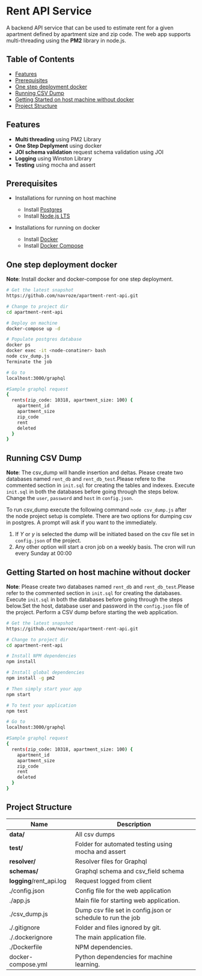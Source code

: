 Rent API Service 
=======================

A backend API service that can be used to estimate rent for a given apartment defined by apartment size and zip code. The web app supports multi-threading using the **PM2** library in node.js.

Table of Contents
-----------------

- [Features](#features)
- [Prerequisites](#prerequisites)
- [One step deployment docker](#one-step-deployment-docker)
- [Running CSV Dump](#running-csv-dump)
- [Getting Started on host machine without docker](#getting-started-on-host-machine-without-docker)
- [Project Structure](#project-structure)


Features
--------
- **Multi threading** using PM2 Library
- **One Step Deplyment** using docker
- **JOI schema validation** request schema validation using JOI
- **Logging** using Winston Library
- **Testing** using mocha and assert

Prerequisites
-------------
* Installations for running on host machine
    * Install [Postgres](https://www.enterprisedb.com/downloads/postgres-postgresql-downloads)
    * Install [Node.js LTS](http://nodejs.org)

* Installations for running on docker
    * Install [Docker](https://docs.docker.com)
    * Install [Docker Compose](https://docs.docker.com/compose/install/)


One step deployment docker
---------------
**Note**: Install docker and docker-compose for one step deployment.

```bash
# Get the latest snapshot
https://github.com/navroze/apartment-rent-api.git

# Change to project dir
cd apartment-rent-api

# Deploy on machine
docker-compose up -d

# Populate postgres database
docker ps
docker exec -it <node-conatiner> bash
node csv_dump.js
Terminate the job

# Go to
localhost:3000/graphql

#Sample graphql request
{
  rents(zip_code: 10318, apartment_size: 100) {
    apartment_id
    apartment_size
    zip_code
    rent
    deleted
  }
}
```

Running CSV Dump
-------------

**Note**: The csv_dump will handle insertion and deltas. Please create two databases named `rent_db` and `rent_db_test`.Please refere to the commented section in `init.sql` for creating the tables and indexes. Execute `init.sql` in both the databases before going through the steps below. Change the `user`, `password` and `host` in `config.json`.

To run csv_dump execute the following command `node csv_dump.js` after the node project setup is complete.
There are two options for dumping csv in postgres. A prompt will ask if you want to the immediately. 
1. If *Y* or *y* is selected the dump will be initiated based on the csv file set in `config.json` of the project.
2. Any other option will start a cron job on a weekly basis. The cron will run every Sunday at 00:00


Getting Started on host machine without docker
---------------
**Note**: Please create two databases named `rent_db` and `rent_db_test`.Please refer to the commented section in `init.sql` for creating the databases. Execute `init.sql` in both the databases before going through the steps below.Set the host, database user and password in the `config.json` file of the project. Perform a CSV dump before starting the web application.

```bash
# Get the latest snapshot
https://github.com/navroze/apartment-rent-api.git

# Change to project dir
cd apartment-rent-api

# Install NPM dependencies
npm install

# Install global dependencies
npm install -g pm2

# Then simply start your app
npm start

# To test your application
npm test

# Go to
localhost:3000/graphql

#Sample graphql request
{
  rents(zip_code: 10318, apartment_size: 100) {
    apartment_id
    apartment_size
    zip_code
    rent
    deleted
  }
}
```
Project Structure
-----------------

| Name                               | Description                                                  |
| ---------------------------------- | ------------------------------------------------------------ |
| **data/**             | All csv dumps              |
| **test/**             | Folder for automated testing using mocha and assert             |
| **resolver/**             | Resolver files for Graphql              |
| **schemas/**             | Graphql schema and csv_field schema             |
| **logging**/rent_api.log                 | Request logged from client                         |                       |
| **.**/config.json                 | Config file for the web application                          |                       |
| ./app.js                      | Main file for starting web application.           |
| ./csv_dump.js                          | Dump csv file set in config.json or schedule to run the job                                     |
| **.**/.gitignore                         | Folder and files ignored by git.                             |
| ./.dockerignore                             | The main application file.                                   |
| ./Dockerfile                       | NPM dependencies.                                            |
| docker-compose.yml                  | Python dependencies for machine learning. |